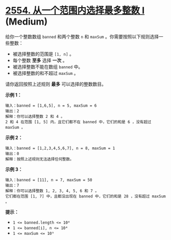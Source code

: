 # [2554. 从一个范围内选择最多整数 I][link] (Medium)

[link]: https://leetcode.cn/problems/maximum-number-of-integers-to-choose-from-a-range-i/

给你一个整数数组 `banned` 和两个整数 `n` 和 `maxSum` 。你需要按照以下规则选择一些整数：

- 被选择整数的范围是 `[1, n]` 。
- 每个整数 **至多** 选择 **一次** 。
- 被选择整数不能在数组 `banned` 中。
- 被选择整数的和不超过 `maxSum` 。

请你返回按照上述规则 **最多** 可以选择的整数数目。

**示例 1：**

```
输入：banned = [1,6,5], n = 5, maxSum = 6
输出：2
解释：你可以选择整数 2 和 4 。
2 和 4 在范围 [1, 5] 内，且它们都不在 banned 中，它们的和是 6 ，没有超过 maxSum 。
```

**示例 2：**

```
输入：banned = [1,2,3,4,5,6,7], n = 8, maxSum = 1
输出：0
解释：按照上述规则无法选择任何整数。
```

**示例 3：**

```
输入：banned = [11], n = 7, maxSum = 50
输出：7
解释：你可以选择整数 1, 2, 3, 4, 5, 6 和 7 。
它们都在范围 [1, 7] 中，且都没出现在 banned 中，它们的和是 28 ，没有超过 maxSum 。
```

**提示：**

- `1 <= banned.length <= 10⁴`
- `1 <= banned[i], n <= 10⁴`
- `1 <= maxSum <= 10⁹`
